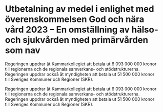 # Utbetalning av medel i enlighet med överenskommelsen God och nära vård 2023 – En omställning av hälso- och sjukvården med primärvården som nav

Regeringen uppdrar åt Kammarkollegiet att betala ut 6 093 000 000 kronor till regionerna och de regionala samverkans- och stödstrukturerna. Regeringen uppdrar också åt myndigheten att betala ut 51 500 000 kronor till Sveriges Kommuner och Regioner (SKR).

Regeringen uppdrar åt Kammarkollegiet att betala ut 6 093 000 000 kronor till regionerna och de regionala samverkans- och stödstrukturerna. Regeringen uppdrar också åt myndigheten att betala ut 51 500 000 kronor till Sveriges Kommuner och Regioner (SKR).
